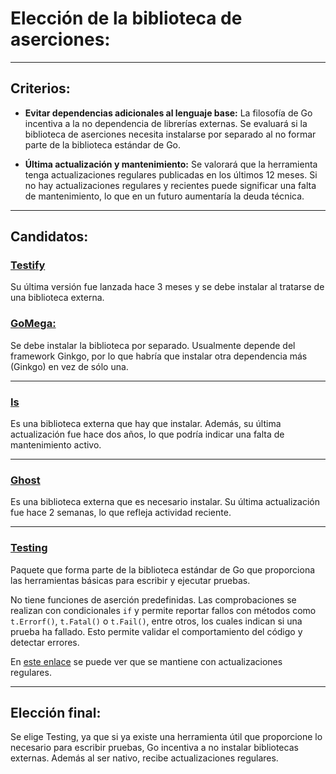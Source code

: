 # Elección de la biblioteca de aserciones:

---

## Criterios:


- **Evitar dependencias adicionales al lenguaje base:** La filosofía de Go incentiva a la no dependencia de librerías externas. Se evaluará si la biblioteca de aserciones necesita instalarse por separado al no formar parte de la biblioteca estándar de Go.

- **Última actualización y mantenimiento:** Se valorará que la herramienta tenga actualizaciones regulares publicadas en los últimos 12 meses. Si no hay actualizaciones regulares y recientes puede significar una falta de mantenimiento, lo que en un futuro aumentaría la deuda técnica.

---

## Candidatos:

### [**Testify**](https://github.com/stretchr/testify)

Su última versión fue lanzada hace 3 meses y se debe instalar al tratarse de una biblioteca externa.

### [**GoMega:**](https://github.com/onsi/gomega)

Se debe instalar la biblioteca por separado. Usualmente depende del framework Ginkgo, por lo que habría que instalar otra dependencia más (Ginkgo) en vez de sólo una.
  
---

### [**Is**](https://github.com/matryer/is) 

Es una biblioteca externa que hay que instalar. Además, su última actualización fue hace dos años, lo que podría indicar una falta de mantenimiento activo. 


---

### [**Ghost**](https://github.com/rliebz/ghost)

Es una biblioteca externa que es necesario instalar. Su última actualización fue hace 2 semanas, lo que refleja actividad reciente.

---

### [**Testing**](https://pkg.go.dev/testing)

Paquete que forma parte de la biblioteca estándar de Go que proporciona las herramientas básicas para escribir y ejecutar pruebas.

No tiene funciones de aserción predefinidas. Las comprobaciones se realizan con condicionales `if` y permite reportar fallos con métodos como `t.Errorf()`, `t.Fatal()` o `t.Fail()`, entre otros, los cuales indican si una prueba ha fallado. Esto permite validar el comportamiento del código y detectar errores.

 En [este enlace](https://pkg.go.dev/testing?tab=versions) se puede ver que se mantiene con actualizaciones regulares.

---

## Elección final:

Se elige Testing, ya que si ya existe una herramienta útil que proporcione lo necesario para escribir pruebas, Go incentiva a no instalar bibliotecas externas. Además al ser nativo, recibe actualizaciones regulares.




